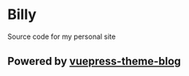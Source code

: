 # Billy

Source code for my personal site

## Powered by [vuepress-theme-blog](https://github.com/ulivz/vuepress-theme-blog)